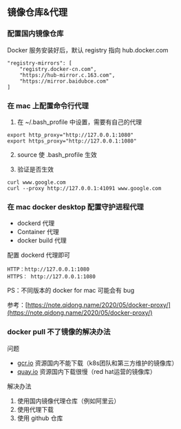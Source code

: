 ## 镜像仓库&代理

### 配置国内镜像仓库
Docker 服务安装好后，默认 registry 指向 hub.docker.com

```
"registry-mirrors": [
    "registry.docker-cn.com",
    "https://hub-mirror.c.163.com",
    "https://mirror.baidubce.com"
]
```

### 在 mac 上配置命令行代理

1. 在 ~/.bash_profile 中设置，需要有自己的代理
```
export http_proxy="http://127.0.0.1:1080"
export https_proxy="http://127.0.0.1:1080"
```

2. source 使 .bash_profile 生效

3. 验证是否生效
```
curl www.google.com
curl --proxy http://127.0.0.1:41091 www.google.com
```

### 在 mac docker desktop 配置守护进程代理

- dockerd 代理
- Container 代理
- docker build 代理

配置 dockerd 代理即可
```
HTTP：http://127.0.0.1:1080
HTTPS： http://127.0.0.1:1080
```

PS：不同版本的 docker for mac 可能会有 bug

参考：[https://note.qidong.name/2020/05/docker-proxy/](https://note.qidong.name/2020/05/docker-proxy/)

### docker pull 不了镜像的解决办法
问题
- [gcr.io](http://gcr.io) 资源国内不能下载（k8s团队和第三方维护的镜像库）
- [quay.io](http://quay.io/) 资源国内下载很慢（red hat运营的镜像库）

解决办法
1. 使用国内镜像代理仓库（例如阿里云）
2. 使用代理下载
3. 使用 github 仓库
